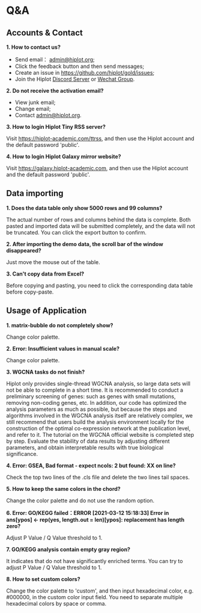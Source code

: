 # Q&A

## Accounts & Contact

**1. How to contact us?**

- Send email： admin@hiplot.org;
- Click the feedback button and then send messages;
- Create an issue in https://github.com/hiplot/gold/issues;
- Join the Hiplot [Discord Server](https://discord.gg/vX6tSax) or [Wechat Group](https://docs.qq.com/doc/DS09na3NVYk9OcHVp).

**2. Do not receive the activation email?**

- View junk email;
- Change email;
- Contact admin@hiplot.org.

**3. How to login Hiplot Tiny RSS server?**

Visit https://hiplot-academic.com/ttrss, and then use the Hiplot account and the default password 'public'.

**4. How to login Hiplot Galaxy mirror website?**

Visit https://galaxy.hiplot-academic.com, and then use the Hiplot account and the default password 'public'.

## Data importing

**1. Does the data table only show 5000 rows and 99 columns?**

The actual number of rows and columns behind the data is complete. Both pasted and imported data will be submitted completely, and the data will not be truncated. You can click the export button to confirm.

**2. After importing the demo data, the scroll bar of the window disappeared?**

Just move the mouse out of the table.

**3. Can't copy data from Excel?**

Before copying and pasting, you need to click the corresponding data table before copy-paste.

## Usage of Application

**1. matrix-bubble do not completely show?**

Change color palette.

**2. Error: Insufficient values in manual scale?**

Change color palette.

**3. WGCNA tasks do not finish?**

Hiplot only provides single-thread WGCNA analysis, so large data sets will not be able to complete in a short time. It is recommended to conduct a preliminary screening of genes: such as genes with small mutations, removing non-coding genes, etc. In addition, our code has optimized the analysis parameters as much as possible, but because the steps and algorithms involved in the WGCNA analysis itself are relatively complex, we still recommend that users build the analysis environment locally for the construction of the optimal co-expression network at the publication level, and refer to it. The tutorial on the WGCNA official website is completed step by step. Evaluate the stability of data results by adjusting different parameters, and obtain interpretable results with true biological significance.

**4. Error: GSEA, Bad format - expect ncols: 2 but found: XX on line?**

Check the top two lines of the .cls file and delete the two lines tail spaces.

**5. How to keep the same colors in the chord?**

Change the color palette and do not use the random option.

**6. Error: GO/KEGG failed：ERROR [2021-03-12 15:18:33] Error in ans[ypos] <- rep(yes, length.out = len)[ypos]: replacement has length zero?**

Adjust P Value / Q Value threshold to 1.

**7. GO/KEGG analysis contain empty gray region?**

It indicates that do not have significantly enriched terms. You can try to adjust P Value / Q Value threshold to 1.

**8. How to set custom colors?**

Change the color palette to 'custom', and then input hexadecimal color, e.g. #000000, in the custom color input field. You need to separate multiple hexadecimal colors by space or comma.
